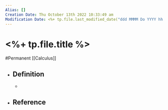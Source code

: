 ```yaml
---
Alias: []
Creation Date: Thu October 13th 2022 10:33:49 am 
Modification Date: <%+ tp.file.last_modified_date("ddd MMMM Do YYYY hh:mm:ss a") %>
---
```

# <%+ tp.file.title %>
#Permanent [[Calculus]]

- ## Definition
	- 
- ## Reference